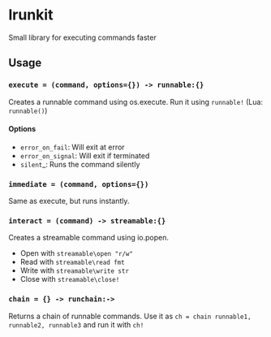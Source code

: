 # lrunkit
Small library for executing commands faster
## Usage
### `execute = (command, options={}) -> runnable:{}`
Creates a runnable command using os.execute. Run it using `runnable!` (Lua: `runnable()`)
#### Options

- `error_on_fail`: Will exit at error
- `error_on_signal`: Will exit if terminated
- `silent`_: Runs the command silently

### `immediate = (command, options={})`
Same as execute, but runs instantly.
### `interact = (command) -> streamable:{}`
Creates a streamable command using io.popen.

- Open with `streamable\open "r/w"`
- Read with `streamable\read fmt`
- Write with `streamable\write str`
- Close with `streamable\close!`

### `chain = {} -> runchain:->`
Returns a chain of runnable commands. Use it as `ch = chain runnable1, runnable2, runnable3` and run it with `ch!`

